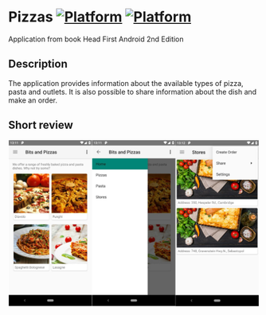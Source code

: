 Pizzas
[![Platform](https://img.shields.io/badge/platform-java-orange.svg)](https://docs.oracle.com/javase/8/docs/)
[![Platform](https://img.shields.io/badge/platform-android-green.svg)](http://developer.android.com/index.html)
======
Application from book Head First Android 2nd Edition

Description
------------
The application provides information about the available types of pizza, pasta and outlets.
It is also possible to share information about the dish and make an order.

Short review
-------------
![sample](./image/pizzas_app_screen.png)

